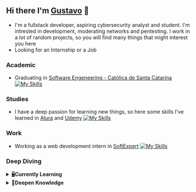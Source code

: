 ## Hi there I'm [Gustavo](https://github.com/GustavoSRodriguess) 🤖
- I'm a fullstack developer, aspiring cybersecurity analyst and student. I'm intrested in development, moderating networks and pentesting. I work in a lot of random projects,  so you will find many things that might interest you here
- Looking for an Internship or a Job

  
### **Academic**
- Graduating in [Software Engeneering - Católica de Santa Catarina](https://www.catolicasc.org.br)
[![My Skills](https://skillicons.dev/icons?i=vscode,html,css,js,cs,c,nodejs,mysql,unity)](https://skillicons.dev) 

### **Studies**
- I have a deep passion for learning new things, so here some skills I've learned in [Alura](https://www.alura.com.br) and [Udemy](https://www.udemy.com)
[![My Skills](https://skillicons.dev/icons?i=react,firebase,styledcomponents,docker,py,java,git,dotnet,linux)](https://skillicons.dev)

### **Work**
- Working as a web development intern in [SoftExpert](https://www.softexpert.com/)
[![My Skills](https://skillicons.dev/icons?i=react,docker,php,gitlab,linux)](https://skillicons.dev)

### **Deep Diving**
<details>
  <br />
  <summary>🖥️<b>Currently Learning</b></summary>
    <ul>
      <li>Angular</li>
      <li>Tailwind</li>
      <li>Dapper</li>
    </ul>
</details>
<details>
  <br />
  <summary>🧠<b>Deepen Knowledge</b></summary>
    <ul>
      <li> React </li>
      <li> Node.js </li>
      <li> C# </li>
      <li> C </li>
      <li> Cyber Security</li>
      <li> Ethical Hacking </li>
    </ul>
</details>

